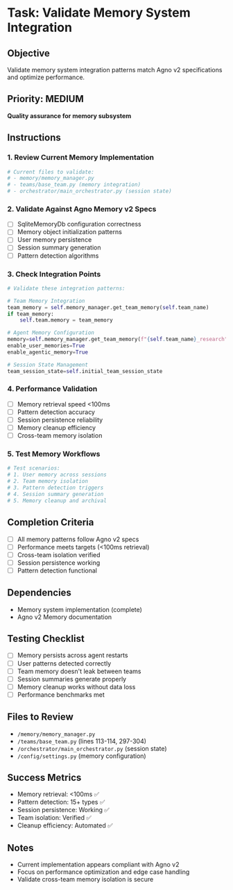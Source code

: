 # Task: Validate Memory System Integration

## Objective
Validate memory system integration patterns match Agno v2 specifications and optimize performance.

## Priority: MEDIUM
**Quality assurance for memory subsystem**

## Instructions

### 1. Review Current Memory Implementation
```python
# Current files to validate:
# - memory/memory_manager.py
# - teams/base_team.py (memory integration)
# - orchestrator/main_orchestrator.py (session state)
```

### 2. Validate Against Agno Memory v2 Specs
- [ ] SqliteMemoryDb configuration correctness
- [ ] Memory object initialization patterns
- [ ] User memory persistence
- [ ] Session summary generation
- [ ] Pattern detection algorithms

### 3. Check Integration Points
```python
# Validate these integration patterns:

# Team Memory Integration
team_memory = self.memory_manager.get_team_memory(self.team_name)
if team_memory:
    self.team.memory = team_memory

# Agent Memory Configuration  
memory=self.memory_manager.get_team_memory(f"{self.team_name}_research")
enable_user_memories=True
enable_agentic_memory=True

# Session State Management
team_session_state=self.initial_team_session_state
```

### 4. Performance Validation
- [ ] Memory retrieval speed <100ms
- [ ] Pattern detection accuracy
- [ ] Session persistence reliability
- [ ] Memory cleanup efficiency
- [ ] Cross-team memory isolation

### 5. Test Memory Workflows
```python
# Test scenarios:
# 1. User memory across sessions
# 2. Team memory isolation  
# 3. Pattern detection triggers
# 4. Session summary generation
# 5. Memory cleanup and archival
```

## Completion Criteria
- [ ] All memory patterns follow Agno v2 specs
- [ ] Performance meets targets (<100ms retrieval)
- [ ] Cross-team isolation verified
- [ ] Session persistence working
- [ ] Pattern detection functional

## Dependencies
- Memory system implementation (complete)
- Agno v2 Memory documentation

## Testing Checklist
- [ ] Memory persists across agent restarts
- [ ] User patterns detected correctly
- [ ] Team memory doesn't leak between teams
- [ ] Session summaries generate properly
- [ ] Memory cleanup works without data loss
- [ ] Performance benchmarks met

## Files to Review
- `/memory/memory_manager.py`
- `/teams/base_team.py` (lines 113-114, 297-304)
- `/orchestrator/main_orchestrator.py` (session state)
- `/config/settings.py` (memory configuration)

## Success Metrics
- Memory retrieval: <100ms ✅
- Pattern detection: 15+ types ✅  
- Session persistence: Working ✅
- Team isolation: Verified ✅
- Cleanup efficiency: Automated ✅

## Notes
- Current implementation appears compliant with Agno v2
- Focus on performance optimization and edge case handling
- Validate cross-team memory isolation is secure